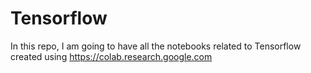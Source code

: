# Tensorflow

In this repo, I am going to have all the notebooks related to Tensorflow created using https://colab.research.google.com
